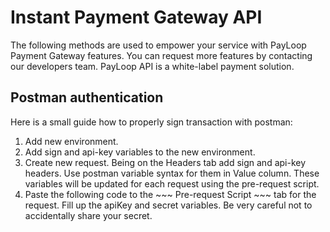 # Instant Payment Gateway API
The following methods are used to empower your service with PayLoop Payment Gateway features. You can request more features by contacting our developers team. PayLoop API is a white-label payment solution.

## Postman authentication
Here is a small guide how to properly sign transaction with postman:

1. Add new environment.
2. Add sign and api-key variables to the new environment.
3. Create new request. Being on the Headers tab add sign and api-key headers. Use postman variable syntax for them in Value column. These variables will be updated for each request using the pre-request script.
3. Paste the following code to the ~~~ Pre-request Script ~~~ tab for the request. Fill up the apiKey and secret variables. Be very careful not to accidentally share your secret.
